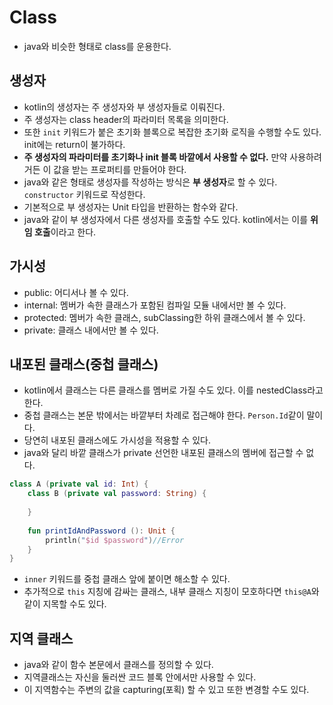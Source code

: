 # Class
- java와 비슷한 형태로 class를 운용한다.

## 생성자
- kotlin의 생성자는 주 생성자와 부 생성자들로 이뤄진다.
- 주 생성자는 class header의 파라미터 목록을 의미한다.
- 또한 `init` 키워드가 붙은 초기화 블록으로 복잡한 초기화 로직을 수행할 수도 있다. init에는 return이 불가하다.
- **주 생성자의 파라미터를 초기화나 init 블록 바깥에서 사용할 수 없다.** 만약 사용하려거든 이 값을 받는 프로퍼티를 만들어야 한다.
- java와 같은 형태로 생성자를 작성하는 방식은 **부 생성자**로 할 수 있다. `constructor` 키워드로 작성한다.
- 기본적으로 부 생성자는 Unit 타입을 반환하는 함수와 같다.
- java와 같이 부 생성자에서 다른 생성자를 호출할 수도 있다. kotlin에서는 이를 **위임 호출**이라고 한다.

## 가시성
- public: 어디서나 볼 수 있다.
- internal: 멤버가 속한 클래스가 포함된 컴파일 모듈 내에서만 볼 수 있다.
- protected: 멤버가 속한 클래스, subClassing한 하위 클래스에서 볼 수 있다.
- private: 클래스 내에서만 볼 수 있다.

## 내포된 클래스(중첩 클래스)
- kotlin에서 클래스는 다른 클래스를 멤버로 가질 수도 있다. 이를 nestedClass라고 한다.
- 중첩 클래스는 본문 밖에서는 바깥부터 차례로 접근해야 한다. `Person.Id`같이 말이다.
- 당연히 내포된 클래스에도 가시성을 적용할 수 있다.
- java와 달리 바깥 클래스가 private 선언한 내포된 클래스의 멤버에 접근할 수 없다.

```kotlin
class A (private val id: Int) {
    class B (private val password: String) {
        
    }
    
    fun printIdAndPassword (): Unit {
        println("$id $password")//Error
    }
}
```

- `inner` 키워드를 중첩 클래스 앞에 붙이면 해소할 수 있다.
- 추가적으로 `this` 지칭에 감싸는 클래스, 내부 클래스 지칭이 모호하다면 `this@A`와 같이 지목할 수도 있다.

## 지역 클래스
- java와 같이 함수 본문에서 클래스를 정의할 수 있다.
- 지역클래스는 자신을 둘러싼 코드 블록 안에서만 사용할 수 있다.
- 이 지역함수는 주변의 값을 capturing(포획) 할 수 있고 또한 변경할 수도 있다.

